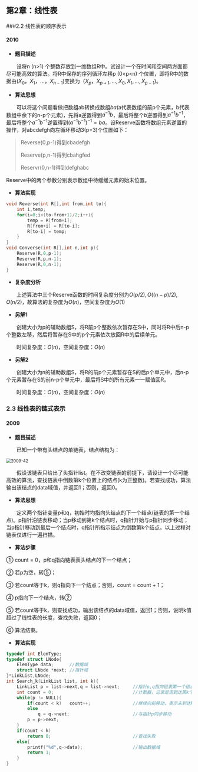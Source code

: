 ## 第2章：线性表

###2.2 线性表的顺序表示

#### 2010

- **题目描述**

&emsp;&emsp;设将n (n>1) 个整数存放到一维数组R中。试设计一个在时间和空间两方面都尽可能高效的算法。将R中保存的序列循环左移p (0<p<n) 个位置，即将R中的数据由$(X_0，X_1，\dots，X_{n-1})$变换为$（X_p，X_{p+1},\dots ,X_0,X_1,\dots,X_{p-1})$。

- **算法思想**

&emsp;&emsp;可以将这个问题看做把数组ab转换成数组$ba$(a代表数组的前p个元素，b代表数组中余下的n-p个元素)，先将a逆置得到$a^{-1}b$，最后将整个$b$逆置得到$a^{-1}b^{-1}$，最后将整个$a^{-1}b^{-1}$逆置得到$(a^{-1}b^{-1})^{-1}=ba$。设Reserve函数将数组元素逆置的操作，对abcdefgh向左循环移动3(p=3)个位置如下：

>Reverse(0,p-1)得到cbadefgh
>
>Reserve(p,n-1)得到cbahgfed
>
>Reservr(0,n-1)得到defghabc

Reserve中的两个参数分别表示数组中待缓缓元素的始末位置。 

- **算法实现**

```c
void Reverse(int R[],int from,int to){
    int i,temp;
    for(i=0;i<(to-from+1)/2;i++){
        temp = R[from+i];
        R[from+i] = R[to-i];
        R[to-i] = temp;
    }
}
void Converse(int R[],int n,int p){
    Reserve(R,0,p-1);
    Reserve(R,p,n-1);
    Reserve(R,0,n-1);
}
```

- **复杂度分析**

&emsp;&emsp;上述算法中三个Reserve函数的时间复杂度分别为$O(p/2),O((n-p)/2),O(n/2)$，故算法的复杂度为$O(n)$，空间复杂度为$O(1)$

- **另解1**

&emsp;&emsp;创建大小为p的辅助数组S，将R前p个整数依次暂存在S中，同时将R中后n-p个整数左移，然后将暂存在S中的p个元素依次放回R中的后续单元。

&emsp;&emsp;时间复杂度：$O(n)$，空间复杂度：$O(n) $

- **另解2**

&emsp;&emsp;创建大小为n的辅助数组S，将R的前p个元素暂存在S的后p个单元中，后n-p个元素暂存在S的前n-p个单元中，最后将S中的所有元素一一赋值回R。

&emsp;&emsp;时间复杂度：$O(n)$，空间复杂度：$ O(n) $



### 2.3 线性表的链式表示

#### 2009

- **题目描述**

&emsp;&emsp;已知一个带有头结点的单链表，结点结构为：

<img src="C:\Users\HP\Desktop\数据结构\2009-42.png" alt="2009-42" style="zoom:80%;" />

&emsp;&emsp;假设该链表只给出了头指针list。在不改变链表的前提下，请设计一个尽可能高效的算法，查找链表中倒数第k个位置上的结点(k为正整数)。若查找成功，算法输出该结点的data域值，并返回1；否则，返回0。

- **算法思想**

&emsp;&emsp;定义两个指针变量p和q，初始时均指向头结点的下一个结点(链表的第一个结点)。p指针沿链表移动；当p移动到第k个结点时，q指针开始与p指针同步移动；当p指针移动到最后一个结点时，q指针所指示结点为倒数第k个结点。以上过程对链表仅进行一遍扫描。

- **算法步骤**

① count = 0，p和q指向链表表头结点的下一个结点；

② 若p为空，转⑤；

③ 若count等于k，则q指向下一个结点；否则，count = count + 1；

④ p指向下一个结点，转②

⑤ 若count等于k，则查找成功，输出该结点的data域值，返回1；否则，说明k值超过了线性表的长度，查找失败，返回0；

⑥ 算法结束。

- **算法实现**

```c
typedef int ElemType;
typedef struct LNode{
    ElemType data;		//数据域
    struct LNode *next; //指针域
}*LinkList,LNode;
int Search_k(LinkList list, int k){
    LinkList p = list->next,q = list->next;		//指针p,q指向链表第一个结点
    int count = 0;								//计数器，记录是否到达第k个结点
    while(p != NULL){
        if(count < k)	count++;				//继续向前移动，表示未到达k
        else
            q = q->next;						//与指针p同步移动
        p = p->next;
    }
    if(count < k)
        return 0;								//查找失败
    else{
        printf("%d",q->data);					//输出数据域
        return 1;
    }
}
```





